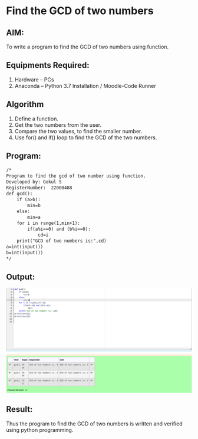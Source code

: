# Find the GCD of two numbers

## AIM:
To write a program to find the GCD of two numbers using function.

## Equipments Required:
1. Hardware – PCs
2. Anaconda – Python 3.7 Installation / Moodle-Code Runner

## Algorithm
1. Define a function.
2. Get the two numbers from the user.
3. Compare the two values, to find the smaller number.
4. Use for() and if() loop to find the GCD of the two numbers.

## Program:
```
/*
Program to find the gcd of two number using function.
Developed by: Gokul S
RegisterNumber:  22008488
def gcd():
    if (a>b):
        min=b
    else:
        min=a
    for i in range(1,min+1):
        if(a%i==0) and (b%i==0):
            cd=i
    print("GCD of two numbers is:",cd)
a=int(input())
b=int(input())
*/
```

## Output:
![OUTPUT](./Screenshot%20from%202023-01-04%2015-11-31.png)

## Result:
Thus the program to find the GCD of two numbers is written and verified using python programming.
